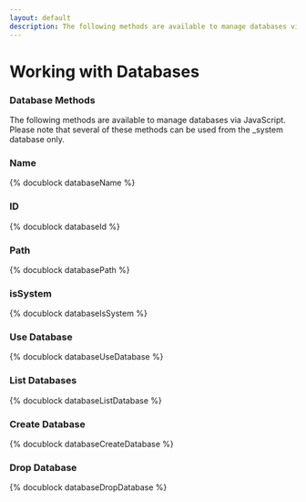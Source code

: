 ```yaml
---
layout: default
description: The following methods are available to manage databases via JavaScript
---
```

Working with Databases
======================

### Database Methods

The following methods are available to manage databases via JavaScript.
Please note that several of these methods can be used from the _system
database only.

### Name
<!-- arangod/V8Server/v8-vocbase.cpp -->
{% docublock databaseName %}

### ID
<!-- arangod/V8Server/v8-vocbase.cpp -->
{% docublock databaseId %}

### Path
<!-- arangod/V8Server/v8-vocbase.cpp -->
{% docublock databasePath %}

### isSystem
<!-- arangod/V8Server/v8-vocbase.cpp -->
{% docublock databaseIsSystem %}

### Use Database
<!-- arangod/V8Server/v8-vocbase.cpp -->
{% docublock databaseUseDatabase %}

### List Databases
<!-- arangod/V8Server/v8-vocbase.cpp -->
{% docublock databaseListDatabase %}

### Create Database
<!-- arangod/V8Server/v8-vocbase.cpp -->
{% docublock databaseCreateDatabase %}

### Drop Database
<!-- arangod/V8Server/v8-vocbase.cpp -->
{% docublock databaseDropDatabase %}